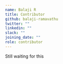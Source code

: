```yaml
---
name: Balaji R
title: Contributor
github: balaji-ramavathu
twitter: ""
linkedin: ""
slack: ""
joining_date: ""
role: contributor
---
```


Still waiting for this
